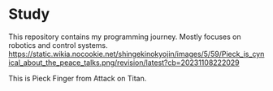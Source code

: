 # Study
This repository contains my programming journey. Mostly focuses on robotics and control systems.
https://static.wikia.nocookie.net/shingekinokyojin/images/5/59/Pieck_is_cynical_about_the_peace_talks.png/revision/latest?cb=20231108222029

This is Pieck Finger from Attack on Titan.
